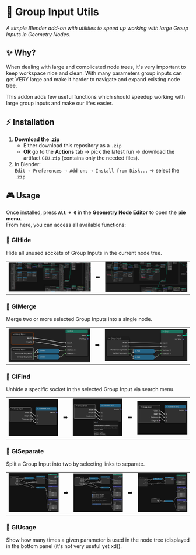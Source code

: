 # 🌿 Group Input Utils
*A simple Blender add-on with utilities to speed up working with large Group Inputs in Geometry Nodes.*

## ✨ Why?
When dealing with large and complicated node trees, it's very important to keep workspace nice and clean. With many parameters group inputs can get VERY large and make it harder to navigate and expand existing node tree. 

This addon adds few useful functions which should speedup working with large group inputs and make our lifes easier.

## ⚡ Installation
1. **Download the .zip**
   - Either download this repository as a `.zip`  
   - **OR** go to the **Actions** tab → pick the latest run → download the artifact `GIU.zip` (contains only the needed files).
2. In Blender:  
   `Edit → Preferences → Add-ons → Install from Disk...` → select the `.zip`

## 🎮 Usage
Once installed, press **`Alt + G`** in the **Geometry Node Editor** to open the **pie menu**.  
From here, you can access all available functions:

### 🔹 GIHide
Hide all unused sockets of Group Inputs in the current node tree.  

<p align="center">
  <table>
    <tr>
      <td align="center"><img src="img/hide_1.png" width="100%"><br></td>
      <td align="center" valign="middle">➡️</td>
      <td align="center"><img src="img/hide_2.png" width="100%"><br></td>
    </tr>
  </table>
</p>

### 🔹 GIMerge
Merge two or more selected Group Inputs into a single node.  

<p align="center">
  <table>
    <tr>
      <td align="center"><img src="img/merge_1.png" width="100%"><br></td>
      <td align="center" valign="middle">➡️</td>
      <td align="center"><img src="img/merge_2.png" width="100%"><br></td>
    </tr>
  </table>
</p>

### 🔹 GIFind
Unhide a specific socket in the selected Group Input via search menu.

<p align="center">
  <table>
    <tr>
      <td align="center"><img src="img/find_1.png" width="100%"><br></td>
      <td align="center" valign="middle">➡️</td>
      <td align="center"><img src="img/find_2.png" width="100%"><br></td>
      <td align="center" valign="middle">➡️</td>
      <td align="center"><img src="img/find_3.png" width="100%"><br></td>
    </tr>
  </table>
</p>

### 🔹 GISeparate
Split a Group Input into two by selecting links to separate.  

<p align="center">
  <table>
    <tr>
      <td align="center"><img src="img/separate_1.png" width="100%"><br></td>
      <td align="center" valign="middle">➡️</td>
      <td align="center"><img src="img/separate_2.png" width="100%"><br></td>
      <td align="center" valign="middle">➡️</td>
      <td align="center"><img src="img/separate_3.png" width="100%"><br></td>
    </tr>
  </table>
</p>

### 🔹 GIUsage
Show how many times a given parameter is used in the node tree (displayed in the bottom panel (it's not very useful yet xd)).

